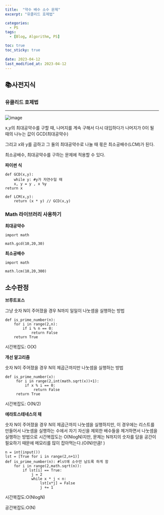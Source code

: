 ```yaml
---
title:  "약수 배수 소수 문제"
excerpt: "유클리드 호제법"

categories:
  - PS
tags:
  - [Blog, Algorithm, PS]

toc: true
toc_sticky: true
 
date: 2023-04-12
last_modified_at: 2023-04-12
---
```

## **📚사전지식**

### **유클리드 호제법**

---

![image](https://user-images.githubusercontent.com/62383521/231244353-7486d153-ce2b-455e-a249-91d9c711abcd.png)

x,y의 최대공약수를 구할 때, 나머지를 계속 구해서 다시 대입하다가 나머지가 0이 될 때의 나누는 값이 GCD(최대공약수)

그리고 x와 y를 곱하고 그 둘의 최대공약수로 나눌 때 몫은 최소공배수(LCM)가 된다.

최소공배수, 최대공약수를 구하는 문제에 적용할 수 있다.

**파이썬 식**

```
def GCD(x,y):	
	while y: #y가 자연수일 때
	x, y = y , x %y
return x

def LCM(x,y):
	return (x * y) // GCD(x,y)
```

### **Math 라이브러리 사용하기**

**최대공약수**

```
import math

math.gcd(10,20,30)
```

**최소공배수**

```
import math

math.lcm(10,20,300)
```

## 소수판정

**브루트포스**

그냥 숫자 N이 주어졌을 경우 N까지 일일이 나눗셈을 실행하는 방법

```
def is_prime_number(n):
	for i in range(2,n):
    	if i % n == 0:
        	return False
	return True
```

시간복잡도: O(X)

**개선 알고리즘**

숫자 N이 주어졌을 경우 N의 제곱근까지만 나눗셈을 실행하는 방법

```
def is_prime_number(x):
     for i in range(2,int(math.sqrt(x))+1):
         if x % i == 0:
             return False
     return True
```

시간복잡도: O(N/2)

**에라토스테네스의 채**

숫자 N이 주어졌을 경우 N의 제곱근까지 나눗셈을 실행하지만, 이 경우에는 리스트를 만들어서 나눗셈을 실행하는 수에서 자기 자신을 제외한 배수들을 제거하면서 나눗셈을 실행하는 방법으로 시간복잡도는 O(NlogN)지만, 문제는 N까지의 숫자를 담을 공간이 필요하기 때문에 메모리를 많이 잡아먹는다.(O(N)만큼! )

```
n = int(input())
lst = [True for i in range(2,n+1)]
def is_prime_number(n): #lst에 소수만 남도록 하게 함
	for i in range(2,math.sqrt(n)):
    	if lst[i] == True:
        	j = 2
            while x * j < n:
            	lst[x*j] = False
                j += 1
```

시간복잡도:O(NlogN)

공간복잡도:O(N)